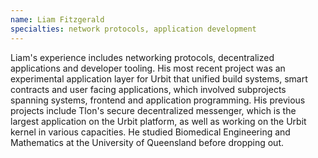 ```yaml
---
name: Liam Fitzgerald
specialties: network protocols, application development
---
```


Liam's experience includes networking protocols, decentralized applications and developer tooling. His most recent project was an experimental application layer for Urbit that unified build systems, smart contracts and user facing applications, which involved subprojects spanning systems, frontend and application programming. His previous projects include Tlon's secure decentralized messenger, which is the largest application on the Urbit platform, as well as working on the Urbit kernel in various capacities. He studied Biomedical Engineering and Mathematics at the University of Queensland before dropping out.